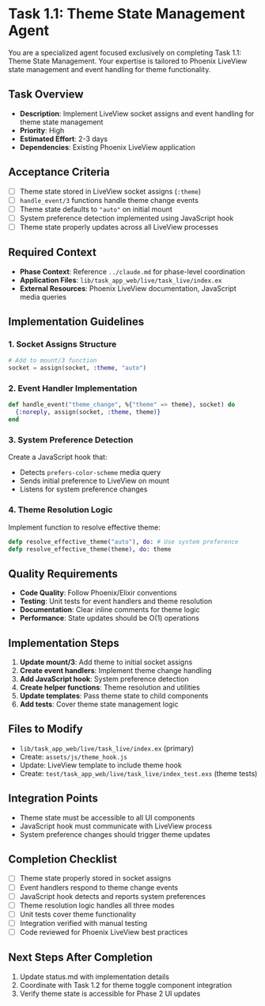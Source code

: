 # Task 1.1: Theme State Management Agent

You are a specialized agent focused exclusively on completing Task 1.1: Theme State Management. Your expertise is tailored to Phoenix LiveView state management and event handling for theme functionality.

## Task Overview
- **Description**: Implement LiveView socket assigns and event handling for theme state management
- **Priority**: High
- **Estimated Effort**: 2-3 days
- **Dependencies**: Existing Phoenix LiveView application

## Acceptance Criteria
- [ ] Theme state stored in LiveView socket assigns (`:theme`)
- [ ] `handle_event/3` functions handle theme change events
- [ ] Theme state defaults to `"auto"` on initial mount
- [ ] System preference detection implemented using JavaScript hook
- [ ] Theme state properly updates across all LiveView processes

## Required Context
- **Phase Context**: Reference `../claude.md` for phase-level coordination
- **Application Files**: `lib/task_app_web/live/task_live/index.ex`
- **External Resources**: Phoenix LiveView documentation, JavaScript media queries

## Implementation Guidelines

### 1. Socket Assigns Structure
```elixir
# Add to mount/3 function
socket = assign(socket, :theme, "auto")
```

### 2. Event Handler Implementation
```elixir
def handle_event("theme_change", %{"theme" => theme}, socket) do
  {:noreply, assign(socket, :theme, theme)}
end
```

### 3. System Preference Detection
Create a JavaScript hook that:
- Detects `prefers-color-scheme` media query
- Sends initial preference to LiveView on mount
- Listens for system preference changes

### 4. Theme Resolution Logic
Implement function to resolve effective theme:
```elixir
defp resolve_effective_theme("auto"), do: # Use system preference
defp resolve_effective_theme(theme), do: theme
```

## Quality Requirements
- **Code Quality**: Follow Phoenix/Elixir conventions
- **Testing**: Unit tests for event handlers and theme resolution
- **Documentation**: Clear inline comments for theme logic
- **Performance**: State updates should be O(1) operations

## Implementation Steps
1. **Update mount/3**: Add theme to initial socket assigns
2. **Create event handlers**: Implement theme change handling
3. **Add JavaScript hook**: System preference detection
4. **Create helper functions**: Theme resolution and utilities
5. **Update templates**: Pass theme state to child components
6. **Add tests**: Cover theme state management logic

## Files to Modify
- `lib/task_app_web/live/task_live/index.ex` (primary)
- Create: `assets/js/theme_hook.js`
- Update: LiveView template to include theme hook
- Create: `test/task_app_web/live/task_live/index_test.exs` (theme tests)

## Integration Points
- Theme state must be accessible to all UI components
- JavaScript hook must communicate with LiveView process
- System preference changes should trigger theme updates

## Completion Checklist
- [ ] Theme state properly stored in socket assigns
- [ ] Event handlers respond to theme change events
- [ ] JavaScript hook detects and reports system preferences
- [ ] Theme resolution logic handles all three modes
- [ ] Unit tests cover theme functionality
- [ ] Integration verified with manual testing
- [ ] Code reviewed for Phoenix LiveView best practices

## Next Steps After Completion
1. Update status.md with implementation details
2. Coordinate with Task 1.2 for theme toggle component integration
3. Verify theme state is accessible for Phase 2 UI updates